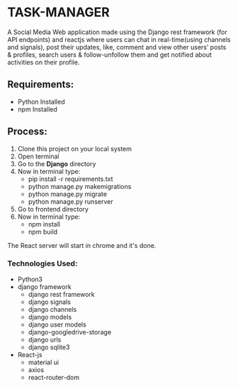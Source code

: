 # TASK-MANAGER
A Social Media Web application made using the Django rest framework
(for API endpoints) and reactjs where users can chat in real-time(using
channels and signals), post their updates, like, comment and view other
users’ posts & profiles, search users & follow-unfollow them and get
notified about activities on their profile.
## Requirements:
* Python Installed
* npm Installed
## Process:
1. Clone this project on your local system
2. Open terminal
3. Go to the **Django** directory
4. Now in terminal type:
    * pip install -r requirements.txt
    * python manage.py makemigrations
    * python manage.py migrate
    * python manage.py runserver
 5. Go to frontend directory
 6. Now in terminal type:
    * npm install
    * npm build
 
 The React server will start in chrome and it's done.


### Technologies Used:
* Python3
* django framework
   * django rest framework
   * django signals
   * django channels
   * django models
   * django user models
   * django-googledrive-storage
   * django urls
   * django sqlite3
* React-js
   * material ui
   * axios
   * react-router-dom
